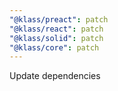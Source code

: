 ```yaml
---
"@klass/preact": patch
"@klass/react": patch
"@klass/solid": patch
"@klass/core": patch
---
```


Update dependencies
